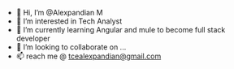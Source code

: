 - 👋 Hi, I’m @Alexpandian M
- 👀 I’m interested in Tech Analyst
- 🌱 I’m currently learning Angular and mule to become full stack developer
- 💞️ I’m looking to collaborate on ...
- 📫 reach me @ tcealexpandian@gmail.com

<!---
alexpandianmdu/alexpandianmdu is a ✨ special ✨ repository because its `README.md` (this file) appears on your GitHub profile.
You can click the Preview link to take a look at your changes.
--->
